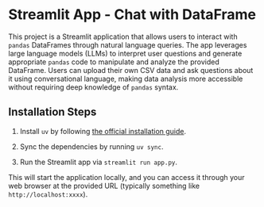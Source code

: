 # Streamlit App - Chat with DataFrame

This project is a Streamlit application that allows users to interact with `pandas` DataFrames through natural language queries. The app leverages large language models (LLMs) to interpret user questions and generate appropriate `pandas` code to manipulate and analyze the provided DataFrame. Users can upload their own CSV data and ask questions about it using conversational language, making data analysis more accessible without requiring deep knowledge of `pandas` syntax.

## Installation Steps

1. Install `uv` by following [the official installation guide](https://docs.astral.sh/uv/getting-started/installation/).

2. Sync the dependencies by running `uv sync`.

4. Run the Streamlit app via `streamlit run app.py`.

This will start the application locally, and you can access it through your web browser at the provided URL (typically something like `http://localhost:xxxx`).
